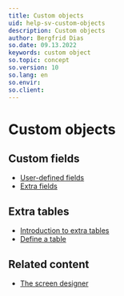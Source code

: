 ```yaml
---
title: Custom objects
uid: help-sv-custom-objects
description: Custom objects
author: Bergfrid Dias
so.date: 09.13.2022
keywords: custom object
so.topic: concept
so.version: 10
so.lang: en
so.envir:
so.client:
---
```


# Custom objects

## Custom fields

* [User-defined fields][1]
* [Extra fields][2]

## Extra tables

* [Introduction to extra tables][3]
* [Define a table][4]

## Related content

* [The screen designer][5]

<!-- Referenced links -->
[1]: udef/index.md
[2]: extra-field/index.md
[3]: extra-table/index.md
[4]: extra-table/create.md
[5]: ../../ui/screen-designer/learn/index.md

<!-- Referenced images -->

